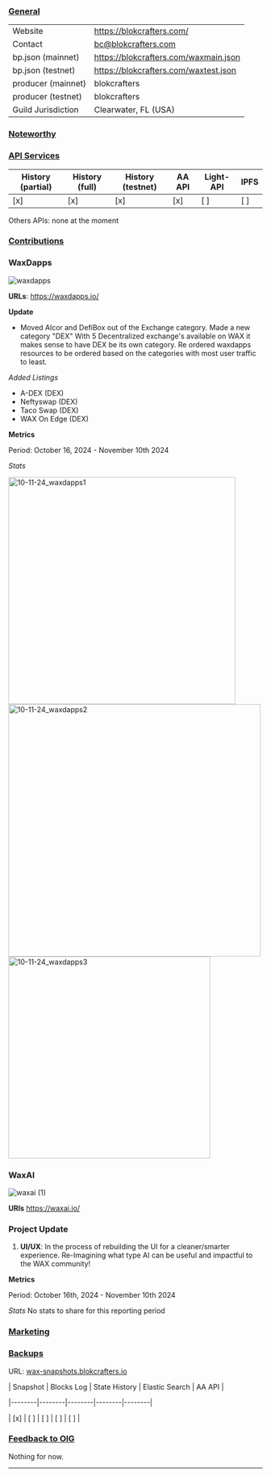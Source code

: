 ### <ins>General</ins>

|  |  |
| --- | --- |
| Website | https://blokcrafters.com/ |
| Contact | bc@blokcrafters.com |
| bp.json (mainnet) | https://blokcrafters.com/waxmain.json |
| bp.json (testnet) | https://blokcrafters.com/waxtest.json |
| producer (mainnet) | blokcrafters |
| producer (testnet) | blokcrafters |
| Guild Jurisdiction | Clearwater, FL (USA) |

### <ins>Noteworthy</ins>



### <ins>API Services</ins>

| History (partial) | History (full) | History (testnet) | AA API | Light-API  | IPFS |
|--------|--------|--------|--------|--------|--------|
| [x] | [x] | [x] | [x] | [ ] | [ ] |

Others APIs: none at the moment

### <ins>Contributions</ins>


### WaxDapps

![waxdapps](https://github.com/user-attachments/assets/64450ac8-e765-424e-a37a-8b45c9b1c21a)


**URLs**: https://waxdapps.io/


**Update**

- Moved Alcor and DefiBox out of the Exchange category. Made a new category "DEX" With 5 Decentralized exchange's available on WAX it makes sense to have DEX be its own category. Re ordered waxdapps resources to be ordered based on the categories with most user traffic to least.

*Added Listings*

* A-DEX (DEX)
* Neftyswap (DEX)
* Taco Swap (DEX)
* WAX On Edge (DEX)

**Metrics**

Period: October 16, 2024 - November 10th 2024

*Stats*


<img width="450" alt="10-11-24_waxdapps1" src="https://github.com/user-attachments/assets/4e108004-60a2-4e38-826b-38eced4b2246">
<img width="500" alt="10-11-24_waxdapps2" src="https://github.com/user-attachments/assets/224d4bae-4b3f-456f-b08e-f105de4be5f6">
<img width="400" alt="10-11-24_waxdapps3" src="https://github.com/user-attachments/assets/0d7b8c8b-7cdb-4fec-a339-ff2a36d8a5dd">


  
  
### WaxAI

![waxai (1)](https://github.com/user-attachments/assets/7f719897-2bde-4acd-90fa-05fdbbe5ed60)

  
  

**URls** https://waxai.io/

  
  

### Project Update

  

1. **UI/UX**: In the process of rebuilding the UI for a cleaner/smarter experience. Re-Imagining what type AI can be useful and impactful to the WAX community! 


**Metrics**

Period: October 16th, 2024 - November 10th 2024

*Stats*
No stats to share for this reporting period

  

### <ins>Marketing</ins>

  
### <ins>Backups </ins>

URL: [wax-snapshots.blokcrafters.io](https://wax-snapshots.blokcrafters.io/)

  

| Snapshot | Blocks Log | State History | Elastic Search | AA API |

|--------|--------|--------|--------|--------|

| [x] | [ ] | [ ] | [ ] | [ ] |


### <ins>Feedback to OIG</ins>

Nothing for now.

----
